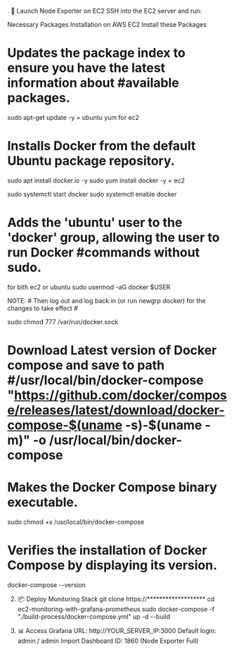 . 🚀 Launch Node Exporter on EC2
SSH into the EC2 server and run:

Necessary Packages Installation on AWS EC2
Install these Packages


# Updates the package index to ensure you have the latest information about #available packages.
sudo apt-get update -y = ubuntu
    yum for ec2
    

# Installs Docker from the default Ubuntu package repository.
sudo apt install docker.io -y
sudo yum install docker -y = ec2


sudo systemctl start docker
sudo systemctl enable docker


# Adds the 'ubuntu' user to the 'docker' group, allowing the user to run Docker #commands without sudo.
for bith ec2 or ubuntu
sudo usermod -aG docker $USER

NOTE: # Then log out and log back in (or run newgrp docker) for the changes to take effect #

sudo chmod 777 /var/run/docker.sock


# Download Latest version of Docker compose and save to path #/usr/local/bin/docker-compose "https://github.com/docker/compose/releases/latest/download/docker-compose-$(uname -s)-$(uname -m)" -o /usr/local/bin/docker-compose


# Makes the Docker Compose binary executable.
sudo chmod +x /usr/local/bin/docker-compose

# Verifies the installation of Docker Compose by displaying its version.
docker-compose --version 

2. 📦 Deploy Monitoring Stack
git clone https://*******************
cd ec2-monitoring-with-grafana-prometheus
sudo docker-compose -f "./build-process/docker-compose.yml" up -d --build

4. 📊 Access Grafana
URL: http://YOUR_SERVER_IP:3000
Default login: admin / admin
Import Dashboard ID: 1860 (Node Exporter Full)

